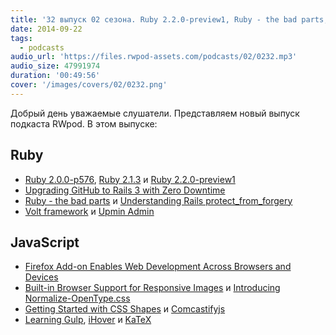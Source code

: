 ```yaml
---
title: '32 выпуск 02 сезона. Ruby 2.2.0-preview1, Ruby - the bad parts, Volt framework, Normalize-OpenType.css, iHover, KaTeX и прочее'
date: 2014-09-22
tags:
  - podcasts
audio_url: 'https://files.rwpod-assets.com/podcasts/02/0232.mp3'
audio_size: 47991974
duration: '00:49:56'
cover: '/images/covers/02/0232.png'
---
```


Добрый день уважаемые слушатели. Представляем новый выпуск подкаста RWpod. В этом выпуске:

## Ruby

- [Ruby 2.0.0-p576](https://www.ruby-lang.org/en/news/2014/09/19/ruby-2-0-0-p576-is-released/), [Ruby 2.1.3](https://www.ruby-lang.org/en/news/2014/09/19/ruby-2-1-3-is-released/) и [Ruby 2.2.0-preview1](https://www.ruby-lang.org/en/news/2014/09/18/ruby-2.2.0-preview1-released/)
- [Upgrading GitHub to Rails 3 with Zero Downtime](http://shayfrendt.com/posts/upgrading-github-to-rails-3-with-zero-downtime/)
- [Ruby - the bad parts](http://www.amberbit.com/blog/2014/9/9/ruby-the-bad-parts/) и [Understanding Rails protect_from_forgery](http://blog.nvisium.com/2014/09/understanding-protectfromforgery.html)
- [Volt framework](http://voltframework.com/) и [Upmin Admin](https://www.upmin.com/admin-rails)

## JavaScript

- [Firefox Add-on Enables Web Development Across Browsers and Devices](https://hacks.mozilla.org/2014/09/firefox-tools-adapter/)
- [Built-in Browser Support for Responsive Images](http://www.html5rocks.com/en/tutorials/responsive/picture-element/) и [Introducing Normalize-OpenType.css](http://kennethormandy.com/journal/normalize-opentype-css)
- [Getting Started with CSS Shapes](http://www.html5rocks.com/en/tutorials/shapes/getting-started/) и [Comcastifyjs](http://theonion.github.io/comcastifyjs/)
- [Learning Gulp](http://hmphry.com/gulp/), [iHover](http://gudh.github.io/ihover/dist/index.html) и [KaTeX](http://khan.github.io/KaTeX/)
